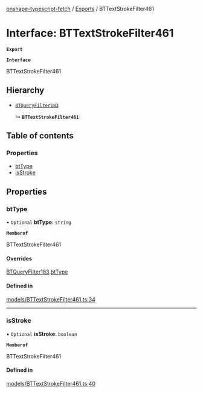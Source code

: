 [onshape-typescript-fetch](../README.md) / [Exports](../modules.md) / BTTextStrokeFilter461

# Interface: BTTextStrokeFilter461

**`Export`**

**`Interface`**

BTTextStrokeFilter461

## Hierarchy

- [`BTQueryFilter183`](BTQueryFilter183.md)

  ↳ **`BTTextStrokeFilter461`**

## Table of contents

### Properties

- [btType](BTTextStrokeFilter461.md#bttype)
- [isStroke](BTTextStrokeFilter461.md#isstroke)

## Properties

### btType

• `Optional` **btType**: `string`

**`Memberof`**

BTTextStrokeFilter461

#### Overrides

[BTQueryFilter183](BTQueryFilter183.md).[btType](BTQueryFilter183.md#bttype)

#### Defined in

[models/BTTextStrokeFilter461.ts:34](https://github.com/toebes/onshape-typescript-fetch/blob/3e11ae1/models/BTTextStrokeFilter461.ts#L34)

___

### isStroke

• `Optional` **isStroke**: `boolean`

**`Memberof`**

BTTextStrokeFilter461

#### Defined in

[models/BTTextStrokeFilter461.ts:40](https://github.com/toebes/onshape-typescript-fetch/blob/3e11ae1/models/BTTextStrokeFilter461.ts#L40)

